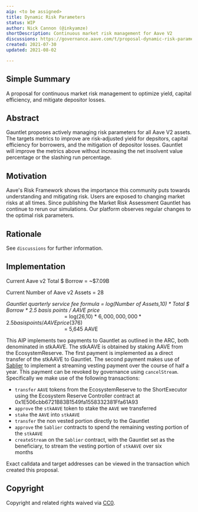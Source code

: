 ```yaml
---
aip: <to be assigned>
title: Dynamic Risk Parameters
status: WIP
author: Nick Cannon (@inkyamze)
shortDescription: Continuous market risk management for Aave V2
discussions: https://governance.aave.com/t/proposal-dynamic-risk-parameters/4854
created: 2021-07-30
updated: 2021-08-02

---
```


## Simple Summary

A proposal for continuous market risk management to optimize yield, capital efficiency, and mitigate depositor losses.

## Abstract

Gauntlet proposes actively managing risk parameters for all Aave V2 assets. The targets metrics to improve are risk-adjusted yield for depsitors, capital efficiency for borrowers, and the mitigation of depositor losses. Gauntlet will improve the metrics above without increasing the net insolvent value percentage or the slashing run percentage.

## Motivation

Aave's Risk Framework shows the importance this community puts towards understanding and mitigating risk. Users are exposed to changing market risks at all times. Since publishing the Market Risk Assessment Gauntlet has continue to rerun our simulations. Our platform observes regular changes to the optimal risk parameters. 

## Rationale

See `discussions` for further information.

## Implementation

Current Aave v2 Total $ Borrow = ~$7.09B 

Current Number of Aave v2 Assets = 28

_Gauntlet quarterly service fee formula = log(Number of Assets,10) * Total $ Borrow * 2.5 basis points / AAVE price_\
                                        = log(26,10) * $6,000,000,000 * 2.5 basis points / AAVE price ($376)\
                                        = 5,645 AAVE
  
This AIP implements two payments to Gauntlet as outlined in the ARC, both denominated in stkAAVE. The stkAAVE is obtained by staking AAVE from the EcosystemReserve. The first payment is implemented as a direct transfer of the stkAAVE to Gauntlet. The second payment makes use of [Sablier](https://docs.sablier.finance/) to implement a streaming vesting payment over the course of half a year. This payment can be revoked by governance using `cancelStream`. Specifically we make use of the following transactions:
  - `transfer` `AAVE` tokens from the EcosystemReserve to the ShortExecutor using the Ecosystem Reserve Controller contract at 0x1E506cbb6721B83B1549fa1558332381Ffa61A93
  - `approve` the `stkAAVE` token to stake the `AAVE` we transferred
  - `stake` the `AAVE` into `stkAAVE`
  - `transfer` the non vested portion directly to the Gauntlet
  - `approve` the `Sablier` contracts to spend the remaining vesting portion of the `stkAAVE`
  - `createStream` on the `Sablier` contract, with the Gauntlet set as the beneficiary, to stream the vesting portion of `stkAAVE` over six months              


Exact calldata and target addresses can be viewed in the transaction which created this proposal.





## Copyright

Copyright and related rights waived via [CC0](https://creativecommons.org/publicdomain/zero/1.0/).
